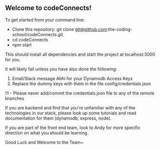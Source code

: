 ## Welcome to codeConnects!

To get started from your command line:

-  Clone this repository: git clone git@github.com:the-coding-school/codeConnects.git
-  cd codeConnects
-  npm start

This should install all dependencies and start the project at localhost:3000 for you.

It will likely fail unless you have also done the following:

1. Email/Slack message Abhi for your Dynamodb Access Keys
2. Replace the dummy keys with them in the file config/credentials.json

!!! - Please never add/commit the credentials.json file to any of the remote branches

If you are backend and find that you're unfamiliar with any of the technologies in our stack, please look up some tutorials and read documentation for them (dynamodb, express, node).

If you are part of the front end team, look to Andy for more specific direction on what
you should be learning.

Good Luck and Welcome to the Team~
